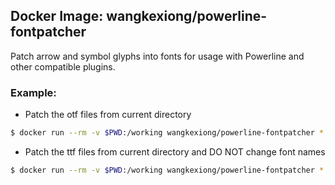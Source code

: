 ## Docker Image: wangkexiong/powerline-fontpatcher

Patch arrow and symbol glyphs into fonts for usage with Powerline and other compatible plugins.

### Example:

* Patch the otf files from current directory

```bash
$ docker run --rm -v $PWD:/working wangkexiong/powerline-fontpatcher *.otf
```

* Patch the ttf files from current directory and DO NOT change font names

```bash
$ docker run --rm -v $PWD:/working wangkexiong/powerline-fontpatcher *.ttf -n
```


